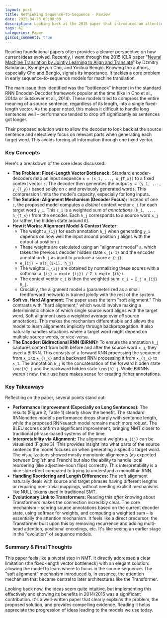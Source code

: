 ```yaml
---
layout: post
title: Rethinking Sequence-to-Sequence - Review
date: 2025-04-26 09:00:00
description: Looking back at the 2015 paper that introduced an attention-like mechanism to NMT.
tags: AI
categories: Paper
giscus_comments: true
---
```


Reading foundational papers often provides a clearer perspective on how current ideas evolved. Recently, I went through the 2015 ICLR paper "[Neural Machine Translation by Jointly Learning to Align and Translate](https://arxiv.org/abs/1409.0473)" by Dzmitry Bahdanau, KyungHyun Cho, and Yoshua Bengio. Knowing the authors, especially Cho and Bengio, signals its importance. It tackles a core problem in early sequence-to-sequence models for machine translation.

The main issue they identified was the "bottleneck" inherent in the standard RNN Encoder-Decoder framework popular at the time (like in Cho et al., 2014a or Sutskever et al., 2014). These models tried to compress the entire meaning of a source sentence, regardless of its length, into a single fixed-length vector. As the paper noted, this makes it difficult to handle long sentences well – performance tended to drop off significantly as sentences got longer.

Their proposed solution was to allow the decoder to look back at the source sentence and selectively focus on relevant parts when generating each target word. This avoids forcing all information through one fixed vector.

### Key Concepts

Here's a breakdown of the core ideas discussed:

*   **The Problem: Fixed-Length Vector Bottleneck:** Standard encoder-decoders map an input sequence `x = (x_1, ..., x_{T_x})` to a fixed context vector `c`. The decoder then generates the output `y = (y_1, ..., y_{T_y})` based solely on `c` and previously generated words. This compression limits the model's capacity, especially for long inputs.
*   **The Solution: Alignment Mechanism (Decoder Focus):** Instead of one `c`, the proposed model computes a *distinct* context vector `c_i` for each target word `y_i`. This `c_i` is a weighted sum of *annotations* `(h_1, ..., h_{T_x})` from the encoder. Each `h_j` corresponds to a source word `x_j` (or rather, the hidden state around it).
*   **How it Works: Alignment Model & Context Vector:**
    *   The weight `a_{ij}` for each annotation `h_j` when generating `y_i` depends on how well the input around position `j` aligns with the output at position `i`.
    *   These weights are calculated using an "alignment model" `a`, which takes the previous decoder hidden state `s_{i-1}` and the encoder annotation `h_j` as input to produce a score `e_{ij}`.
    *   `e_{ij} = a(s_{i-1}, h_j)`
    *   The weights `a_{ij}` are obtained by normalizing these scores with a softmax: `a_{ij} = exp(e_{ij}) / Σ_k exp(e_{ik})`.
    *   The context vector `c_i` is then the weighted sum: `c_i = Σ_j a_{ij} h_j`.
    *   Crucially, the alignment model `a` (parameterized as a small feedforward network) is trained *jointly* with the rest of the system.
*   **Soft vs. Hard Alignment:** The paper uses the term "soft alignment." This contrasts with "hard alignment," which would involve making a deterministic choice of which single source word aligns with the target word. Soft alignment uses a weighted average over *all* source annotations. This makes the mechanism differentiable and allows the model to learn alignments implicitly through backpropagation. It also naturally handles situations where a target word might depend on multiple source words, or vice-versa.
*   **The Encoder: Bidirectional RNN (BiRNN):** To ensure the annotation `h_j` captures context from both before and after the source word `x_j`, they used a BiRNN. This consists of a forward RNN processing the sequence from `x_1` to `x_{T_x}` and a backward RNN processing it from `x_{T_x}` to `x_1`. The annotation `h_j` is the concatenation of the forward hidden state `\vec{h}_j` and the backward hidden state `\cev{h}_j`. While BiRNNs weren't new, their use here makes sense for creating richer annotations.

### Key Takeaways

Reflecting on the paper, several points stand out:

*   **Performance Improvement (Especially on Long Sentences):** The results (Figure 2, Table 1) clearly show the benefit. The standard RNNencdec model's performance drops sharply with sentence length, while the proposed RNNsearch model remains much more robust. The BLEU scores confirm a significant improvement, bringing NMT closer to traditional phrase-based systems of the time.
*   **Interpretability via Alignment:** The alignment weights `a_{ij}` can be visualized (Figure 3). This provides insight into what parts of the source sentence the model focuses on when generating a specific target word. The visualizations showed mostly monotonic alignments (as expected between English and French) but also the ability to handle local reordering (like adjective-noun flips) correctly. This interpretability is a nice side effect compared to trying to understand a monolithic RNN.
*   **Handling Reordering and Length Differences:** The soft alignment naturally deals with source and target phrases having different lengths or requiring non-trivial mappings, without needing explicit mechanisms like NULL tokens used in traditional SMT.
*   **Evolutionary Link to Transformers:** Reading this *after* knowing about Transformers makes the connection incredibly clear. The core mechanism – scoring source annotations based on the current decoder state, using softmax for weights, and computing a weighted sum – is essentially the attention mechanism. It feels like a direct precursor; the Transformer built upon this by removing recurrence and adding multi-head attention, positional encodings, etc. It's like seeing an earlier stage in the "evolution" of sequence models.

### Summary & Final Thoughts

This paper feels like a pivotal step in NMT. It directly addressed a clear limitation (the fixed-length vector bottleneck) with an elegant solution: allowing the model to learn where to focus in the source sequence. The "soft alignment" mechanism introduced is, in essence, the attention mechanism that became central to later architectures like the Transformer.

Looking back now, the ideas seem quite intuitive, but implementing this effectively and showing its benefits in 2014/2015 was a significant contribution. It's a well-written paper that clearly explains the problem, the proposed solution, and provides compelling evidence. Reading it helps appreciate the progression of ideas leading to the models we use today.